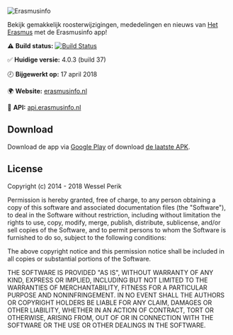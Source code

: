 ![Erasmusinfo](https://erasmusinfo.nl/img/Erasmusinfo-logo-text-v5.png)

Bekijk gemakkelijk roosterwijzigingen, mededelingen en nieuws van [Het Erasmus](https://www.het-erasmus.nl/) met de Erasmusinfo app!

:warning:	**Build status:** [![Build Status](http://jenkins.perik.me/job/Erasmusinfo/job/master/badge/icon)](http://jenkins.perik.me/blue/organizations/jenkins/Erasmusinfo/activity)

:white_check_mark: **Huidige versie:** 4.0.3 (build 37)

:clock8: **Bijgewerkt op:** 17 april 2018

:earth_africa: **Website:** [erasmusinfo.nl](https://erasmusinfo.nl/)

:key: **API:** [api.erasmusinfo.nl](https://api.erasmusinfo.nl/)

## Download

Download de app via [Google Play](https://play.google.com/store/apps/details?id=com.wesselperik.erasmusinfo) of download [de laatste APK](http://jenkins.perik.me/job/Erasmusinfo/job/master/lastSuccessfulBuild/artifact/mobile/build/outputs/apk/release/mobile-release.apk).

## License

Copyright (c) 2014 - 2018 Wessel Perik

Permission is hereby granted, free of charge, to any person obtaining a copy
of this software and associated documentation files (the "Software"), to deal
in the Software without restriction, including without limitation the rights
to use, copy, modify, merge, publish, distribute, sublicense, and/or sell
copies of the Software, and to permit persons to whom the Software is
furnished to do so, subject to the following conditions:

The above copyright notice and this permission notice shall be included in all
copies or substantial portions of the Software.

THE SOFTWARE IS PROVIDED "AS IS", WITHOUT WARRANTY OF ANY KIND, EXPRESS OR
IMPLIED, INCLUDING BUT NOT LIMITED TO THE WARRANTIES OF MERCHANTABILITY,
FITNESS FOR A PARTICULAR PURPOSE AND NONINFRINGEMENT. IN NO EVENT SHALL THE
AUTHORS OR COPYRIGHT HOLDERS BE LIABLE FOR ANY CLAIM, DAMAGES OR OTHER
LIABILITY, WHETHER IN AN ACTION OF CONTRACT, TORT OR OTHERWISE, ARISING FROM,
OUT OF OR IN CONNECTION WITH THE SOFTWARE OR THE USE OR OTHER DEALINGS IN THE
SOFTWARE.
